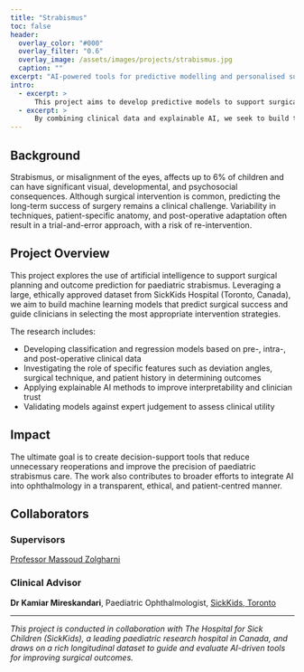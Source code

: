 ```yaml
---
title: "Strabismus"
toc: false
header:
  overlay_color: "#000"
  overlay_filter: "0.6"
  overlay_image: /assets/images/projects/strabismus.jpg
  caption: ""
excerpt: "AI-powered tools for predictive modelling and personalised surgical planning in paediatric strabismus correction."
intro: 
  - excerpt: >
      This project aims to develop predictive models to support surgical decision-making and improve long-term outcomes in children undergoing strabismus correction.
  - excerpt: >
      By combining clinical data and explainable AI, we seek to build tools that empower clinicians with personalised recommendations and evidence-based insights.
---
```


## Background

Strabismus, or misalignment of the eyes, affects up to 6% of children and can have significant visual, developmental, and psychosocial consequences. Although surgical intervention is common, predicting the long-term success of surgery remains a clinical challenge. Variability in techniques, patient-specific anatomy, and post-operative adaptation often result in a trial-and-error approach, with a risk of re-intervention.

## Project Overview

This project explores the use of artificial intelligence to support surgical planning and outcome prediction for paediatric strabismus. Leveraging a large, ethically approved dataset from SickKids Hospital (Toronto, Canada), we aim to build machine learning models that predict surgical success and guide clinicians in selecting the most appropriate intervention strategies.

The research includes:
- Developing classification and regression models based on pre-, intra-, and post-operative clinical data
- Investigating the role of specific features such as deviation angles, surgical technique, and patient history in determining outcomes
- Applying explainable AI methods to improve interpretability and clinician trust
- Validating models against expert judgement to assess clinical utility

## Impact

The ultimate goal is to create decision-support tools that reduce unnecessary reoperations and improve the precision of paediatric strabismus care. The work also contributes to broader efforts to integrate AI into ophthalmology in a transparent, ethical, and patient-centred manner.

## Collaborators

### Supervisors  
[Professor Massoud Zolgharni](https://www.uwl.ac.uk/staff/massoud-zolgharni)  

### Clinical Advisor  
**Dr Kamiar Mireskandari**, Paediatric Ophthalmologist, [SickKids, Toronto](https://www.sickkids.ca)

---

*This project is conducted in collaboration with The Hospital for Sick Children (SickKids), a leading paediatric research hospital in Canada, and draws on a rich longitudinal dataset to guide and evaluate AI-driven tools for improving surgical outcomes.*